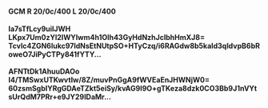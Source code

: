 #### GCM R 20/0c/400 L 20/0c/400
**Ia7sTfLcy9uilJWH**<br/>**LKpx7Um0zYl2lWYIwm4h1OIh43GyHdNzhJclbhHmXJ8=**<br/>**TcvIc4ZGN6lukc97ldNsEtNUtpSO+HTyCzq/i6RAGdw8b5kaId3qIdvpB6bRoweO7JiPyCTPy841fYTY...**<br/><br/>
**AFNTtDk1AhuuDAOo**<br/>**I4/TMSwxUTKwvtIw/8Z/muvPnGgA9fWVEaEnJHWNjW0=**<br/>**60zsmSgbIYRgGDAeTZkt5eiSy/kvAG9I9O+gTKeza8dzk0CO3Bb9J1nVYtsUrQdM7PRr+e9JY29IDaMr...**